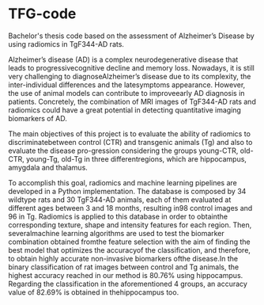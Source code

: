 # TFG-code
Bachelor's thesis code based on the assessment of Alzheimer’s Disease by using radiomics in TgF344-AD rats.

Alzheimer’s disease (AD) is a complex neurodegenerative disease that leads to progressivecognitive decline and memory loss.  Nowadays, it is still very challenging 
to diagnoseAlzheimer’s disease due to its complexity, the inter-individual differences and the latesymptoms appearance. However, the use of animal models can 
contribute to improveearly AD diagnosis in patients. Concretely, the combination of MRI images of TgF344-AD rats and radiomics could have a great potential in 
detecting quantitative imaging biomarkers of AD.

The main objectives of this project is to evaluate the ability of radiomics to discriminatebetween control (CTR) and transgenic animals (Tg) and also to evaluate 
the disease pro-gression considering the groups young-CTR, old-CTR, young-Tg, old-Tg in three differentregions, which are hippocampus, amygdala and thalamus. 

To accomplish this goal, radiomics and machine learning pipelines are developed in a Python implementation. The database is composed by 34 wildtype rats and 30 
TgF344-AD animals, each of them evaluated at different ages between 3 and 18 months, resulting in98 control images and 96 in Tg. Radiomics is applied to this 
database in order to obtainthe corresponding texture, shape and intensity features for each region. Then, severalmachine learning algorithms are used to test 
the biomarker combination obtained fromthe feature selection with the aim of finding the best model that optimizes the accuracyof the classification, and 
therefore, to obtain highly accurate non-invasive biomarkers ofthe disease.In the binary classification of rat images between control and Tg animals, the 
highest accuracy reached in our method is 80.76% using hippocampus. Regarding the classification in the aforementioned 4 groups, an accuracy value of 82.69% 
is obtained in thehippocampus too. 
